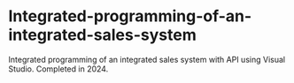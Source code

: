# Integrated-programming-of-an-integrated-sales-system
Integrated programming of an integrated sales system with API using Visual Studio. Completed in 2024.
